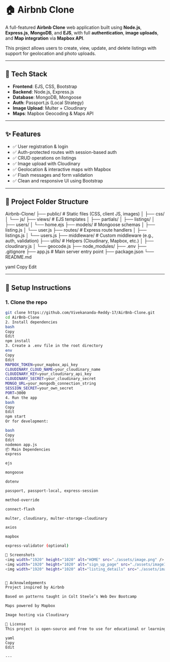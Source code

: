 # 🏠 Airbnb Clone

A full-featured **Airbnb Clone** web application built using **Node.js**, **Express.js**, **MongoDB**, and **EJS**, with full **authentication**, **image uploads**, and **Map integration** via **Mapbox API**.

This project allows users to create, view, update, and delete listings with support for geolocation and photo uploads.

---

## 🚀 Tech Stack

- **Frontend**: EJS, CSS, Bootstrap
- **Backend**: Node.js, Express.js
- **Database**: MongoDB, Mongoose
- **Auth**: Passport.js (Local Strategy)
- **Image Upload**: Multer + Cloudinary
- **Maps**: Mapbox Geocoding & Maps API

---

## ✨ Features

- ✅ User registration & login
- ✅ Auth-protected routes with session-based auth
- ✅ CRUD operations on listings
- ✅ Image upload with Cloudinary
- ✅ Geolocation & interactive maps with Mapbox
- ✅ Flash messages and form validation
- ✅ Clean and responsive UI using Bootstrap

---

## 📁 Project Folder Structure

Airbnb-Clone/
├── public/ # Static files (CSS, client JS, images)
│ ├── css/
│ └── js/
├── views/ # EJS templates
│ ├── partials/
│ ├── listings/
│ ├── users/
│ └── home.ejs
├── models/ # Mongoose schemas
│ ├── listing.js
│ └── user.js
├── routes/ # Express route handlers
│ ├── listings.js
│ └── users.js
├── middleware/ # Custom middleware (e.g., auth, validation)
├── utils/ # Helpers (Cloudinary, Mapbox, etc.)
│ ├── cloudinary.js
│ └── geocode.js
├── node_modules/
├── .env
├── .gitignore
├── app.js # Main server entry point
├── package.json
└── README.md

yaml
Copy
Edit

---

## 🔧 Setup Instructions

### 1. Clone the repo

```bash
git clone https://github.com/Vivekananda-Reddy-17/AirBnb-Clone.git
cd AirBnb-Clone
2. Install dependencies
bash
Copy
Edit
npm install
3. Create a .env file in the root directory
env
Copy
Edit
MAPBOX_TOKEN=your_mapbox_api_key
CLOUDINARY_CLOUD_NAME=your_cloudinary_name
CLOUDINARY_KEY=your_cloudinary_api_key
CLOUDINARY_SECRET=your_cloudinary_secret
MONGO_URL=your_mongodb_connection_string
SESSION_SECRET=your_own_secret
PORT=3000
4. Run the app
bash
Copy
Edit
npm start
Or for development:

bash
Copy
Edit
nodemon app.js
📦 Main Dependencies
express

ejs

mongoose

dotenv

passport, passport-local, express-session

method-override

connect-flash

multer, cloudinary, multer-storage-cloudinary

axios

mapbox

express-validator (optional)

📸 Screenshots
<img width="1920" height="1020" alt="HOME" src="./assets/image.png" />
<img width="1920" height="1020" alt="sign_up_page" src="./assets/image1.png" />
<img width="1920" height="1020" alt="listing_details" src="./assets/image-2.png" />


🙌 Acknowledgements
Project inspired by Airbnb

Based on patterns taught in Colt Steele’s Web Dev Bootcamp

Maps powered by Mapbox

Image hosting via Cloudinary

📄 License
This project is open-source and free to use for educational or learning purposes.

yaml
Copy
Edit

---

